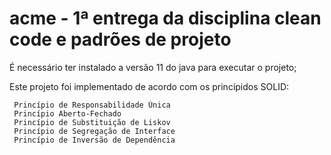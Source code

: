 # acme - 1ª entrega da disciplina clean code e padrões de projeto

É necessário ter instalado a versão 11 do java para executar o projeto;

Este projeto foi implementado de acordo com os princípidos SOLID:
  
     Princípio de Responsabilidade Única
     Princípio Aberto-Fechado
     Princípio de Substituição de Liskov
     Princípio de Segregação de Interface
     Princípio de Inversão de Dependência
     
